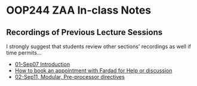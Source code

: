 # OOP244 ZAA In-class Notes
## Recordings of Previous Lecture Sessions
I strongly suggest that students review other sections' recordings as well if time permits...

- [01-Sep07 Introduction](https://youtu.be/lruFU0SQ8t4)
- [How to book an appointment with Fardad for Help or discussion](https://youtu.be/4pnVGeDpTck)
- [02-Sep11, Modular, Pre-processor directives](https://youtu.be/Q9ESMfwwbg0)
